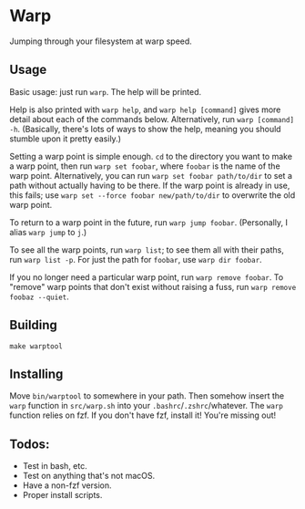 # Warp

Jumping through your filesystem at warp speed.

## Usage

Basic usage: just run `warp`. The help will be printed. 

Help is also printed with `warp help`, and `warp help [command]` gives more detail about each of the commands below. Alternatively, run `warp [command] -h`. (Basically, there's lots of ways to show the help, meaning you should stumble upon it pretty easily.)

Setting a warp point is simple enough. `cd` to the directory you want to make a warp point, then run `warp set foobar`, where `foobar` is the name of the warp point. Alternatively, you can run `warp set foobar path/to/dir` to set a path without actually having to be there. If the warp point is already in use, this fails; use `warp set --force foobar new/path/to/dir` to overwrite the old warp point.

To return to a warp point in the future, run `warp jump foobar`. (Personally, I alias `warp jump` to `j`.)

To see all the warp points, run `warp list`; to see them all with their paths, run `warp list -p`. For just the path for `foobar`, use `warp dir foobar`.

If you no longer need a particular warp point, run `warp remove foobar`. To "remove" warp points that don't exist without raising a fuss, run `warp remove foobaz --quiet`.

## Building

    make warptool

## Installing

Move `bin/warptool` to somewhere in your path. Then somehow insert the `warp` function in `src/warp.sh` into your `.bashrc`/`.zshrc`/whatever. The `warp` function relies on fzf. If you don't have fzf, install it! You're missing out!

## Todos:

- Test in bash, etc.
- Test on anything that's not macOS.
- Have a non-fzf version.
- Proper install scripts.
